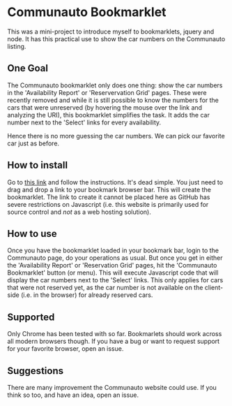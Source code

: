Communauto Bookmarklet
======================

This was a mini-project to introduce myself to bookmarklets, jquery and node. It has this
practical use to show the car numbers on the Communauto listing. 

One Goal
--------

The Communauto bookmarklet only does one thing: show the car numbers in the 
'Availability Report' or 'Reservervation Grid' pages. These were recently removed and 
while it is still possible to know the numbers for the cars that were unreserved (by 
hovering the mouse over the link and analyzing the URI), this bookmarklet simplifies 
the task. It adds the car number next to the 'Select' links for every availability.

Hence there is no more guessing the car numbers. We can pick our favorite car just as
before.

How to install
--------------

Go to [this link](http://jimleroyer.github.io/communauto-bookmarklet/) and follow the 
instructions. It's dead simple. You just need to drag and drop a link to your bookmark 
browser bar. This will create the bookmarklet. The link to create it cannot be placed
here as GitHub has severe restrictions on Javascript (i.e. this website is primarily used 
for source control and *not* as a web hosting solution).

How to use
----------

Once you have the bookmarklet loaded in your bookmark bar, login to the Communauto page,
do your operations as usual. But once you get in either the 'Availability Report' or
'Reservation Grid' pages, hit the 'Communauto Bookmarklet' button (or menu). This will
execute Javascript code that will display the car numbers next to the 'Select' links.
This only applies for cars that were not reserved yet, as the car number is not available
on the client-side (i.e. in the browser) for already reserved cars.

Supported
---------

Only Chrome has been tested with so far. Bookmarlets should work across all modern browsers 
though. If you have a bug or want to request support for your favorite browser, open an issue.

Suggestions
-----------

There are many improvement the Communauto website could use. If you think so too, and have
an idea, open an issue.
